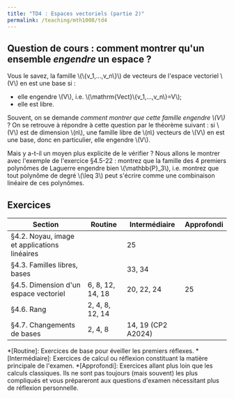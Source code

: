 ```yaml
---
title: "TD4 : Espaces vectoriels (partie 2)"
permalink: /teaching/mth1008/td4
---
```


## Question de cours : comment montrer qu'un ensemble *engendre* un espace ?

Vous le savez, la famille \\(\\{v_1,...,v_n\\}\\) de vecteurs de l'espace vectoriel \\(V\\) en est une base si :
- elle engendre \\(V\\), i.e. \\(\mathrm{Vect}\\{v_1,...,v_n\\}=V\\);
- elle est libre.

Souvent, on se demande *comment montrer que cette famille engendre \\(V\\)* ? On se retrouve à répondre à cette question par le théorème suivant : si \\(V\\) est de dimension \\(n\\), une famille libre de \\(n\\) vecteurs de \\(V\\) en est une base, donc en particulier, elle engendre \\(V\\).

Mais y a-t-il un moyen plus explicite de le vérifier ? Nous allons le montrer avec l'exemple de l'exercice §4.5-22 : montrez que la famille des 4 premiers polynômes de Laguerre engendre bien \\(\mathbb{P}_3\\), i.e. montrez que tout polynôme de degré \\(\leq 3\\) peut s'écrire comme une combinaison linéaire de ces polynômes.

## Exercices

| Section                                      | Routine          | Intermédiaire      | Approfondi |
| -------------------------------------------- | ---------------- | ------------------ | ---------- |
| §4.2. Noyau, image et applications linéaires |                  | 25                 |            |
| §4.3. Familles libres, bases                 |                  | 33, 34             |            |
| §4.5. Dimension d'un espace vectoriel        | 6, 8, 12, 14, 18 | 20, 22, 24         | 25         |
| §4.6. Rang                                   | 2, 4, 8, 12, 14  |                    |            |
| §4.7. Changements de bases                   | 2, 4, 8          | 14, 19 (CP2 A2024) |            |

*[Routine]: Exercices de base pour éveiller les premiers réflexes.
*[Intermédiaire]: Exercices de calcul ou réflexion constituant la matière principale de l'examen.
*[Approfondi]: Exercices allant plus loin que les calculs classiques. Ils ne sont pas toujours (mais souvent) les plus compliqués et vous prépareront aux questions d'examen nécessitant plus de réflexion personnelle.